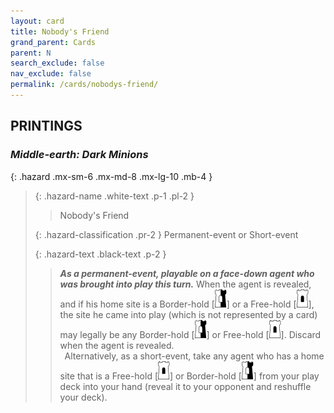 ```yaml
---
layout: card
title: Nobody's Friend
grand_parent: Cards
parent: N
search_exclude: false
nav_exclude: false
permalink: /cards/nobodys-friend/
---
```


## PRINTINGS


### _Middle-earth: Dark Minions_

{: .hazard .mx-sm-6 .mx-md-8 .mx-lg-10 .mb-4 }
> {: .hazard-name .white-text .p-1 .pl-2 }
> > <div class="hazard-mp"></div>
> > <div class="card-name">Nobody's Friend</div>
>
> {: .hazard-classification .pr-2 }
> Permanent-event or Short-event
>
> {: .hazard-text .black-text .p-2 }
> > ***As a permanent-event, playable on a face-down agent who was brought into play this turn.*** When the agent is revealed, and if his home site is a Border-hold <nobr>[<img src="/assets/images/border-hold.svg">]</nobr> or a Free-hold <nobr>[<img src="/assets/images/free-hold.svg">]</nobr>, the site he came into play (which is not represented by a card) may legally be any Border-hold <nobr>[<img src="/assets/images/border-hold.svg">]</nobr> or Free-hold <nobr>[<img src="/assets/images/free-hold.svg">]</nobr>. Discard when the agent is revealed. <br>&ensp;Alternatively, as a short-event, take any agent who has a home site that is a Free-hold <nobr>[<img src="/assets/images/free-hold.svg">]</nobr> or Border-hold <nobr>[<img src="/assets/images/border-hold.svg">]</nobr> from your play deck into your hand (reveal it to your opponent and reshuffle your deck). 
>
